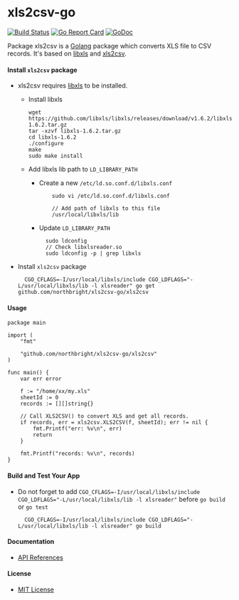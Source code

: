 # xls2csv-go

[![Build Status](https://travis-ci.org/northbright/xls2csv-go.svg?branch=master)](https://travis-ci.org/northbright/xls2csv-go)
[![Go Report Card](https://goreportcard.com/badge/github.com/northbright/xls2csv-go)](https://goreportcard.com/report/github.com/northbright/xls2csv-go)
[![GoDoc](https://godoc.org/github.com/northbright/xls2csv-go/xls2csv?status.svg)](https://godoc.org/github.com/northbright/xls2csv-go/xls2csv)

Package xls2csv is a [Golang](https://golang.org) package which converts XLS file to CSV records. It's based on [libxls](https://github.com/libxls/libxls/) and [xls2csv](https://github.com/northbright/xls2csv).

#### Install `xls2csv` package
* xls2csv requires [libxls](https://github.com/libxls/libxls/) to be installed.

  * Install libxls

    ```
    wget https://github.com/libxls/libxls/releases/download/v1.6.2/libxls-1.6.2.tar.gz
    tar -xzvf libxls-1.6.2.tar.gz
    cd libxls-1.6.2
    ./configure
    make
    sudo make install
    ```

  * Add libxls lib path to `LD_LIBRARY_PATH`
    * Create a new `/etc/ld.so.conf.d/libxls.conf`

              sudo vi /etc/ld.so.conf.d/libxls.conf

              // Add path of libxls to this file
              /usr/local/libxls/lib

    * Update `LD_LIBRARY_PATH`

            sudo ldconfig
            // Check libxlsreader.so
            sudo ldconfig -p | grep libxls

* Install `xls2csv` package

        CGO_CFLAGS=-I/usr/local/libxls/include CGO_LDFLAGS="-L/usr/local/libxls/lib -l xlsreader" go get github.com/northbright/xls2csv-go/xls2csv

#### Usage

    package main

    import (
        "fmt"

        "github.com/northbright/xls2csv-go/xls2csv"
    )

    func main() {
        var err error

        f := "/home/xx/my.xls"
        sheetId := 0
        records := [][]string{}

        // Call XLS2CSV() to convert XLS and get all records.
        if records, err = xls2csv.XLS2CSV(f, sheetId); err != nil {
            fmt.Printf("err: %v\n", err)
            return
        }

        fmt.Printf("records: %v\n", records)
    }

#### Build and Test Your App
  * Do not forget to add `CGO_CFLAGS=-I/usr/local/libxls/include CGO_LDFLAGS="-L/usr/local/libxls/lib -l xlsreader"` before `go build` or `go test`

          CGO_CFLAGS=-I/usr/local/libxls/include CGO_LDFLAGS="-L/usr/local/libxls/lib -l xlsreader" go build

#### Documentation
* [API References](https://godoc.org/github.com/northbright/xls2csv-go/xls2csv)

#### License
* [MIT License](LICENSE)
